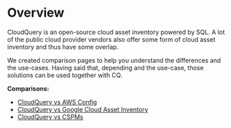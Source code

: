 # Overview

CloudQuery is an open-source cloud asset inventory powered by SQL. A lot of the public cloud provider vendors also offer some form of cloud asset inventory and thus have some overlap.

We created comparison pages to help you understand the differences and the use-cases. Having said that, depending and the use-case, those solutions can be used together with CQ.

**Comparisons:**
- [CloudQuery vs AWS Config](./aws_config)
- [CloudQuery vs Google Cloud Asset Inventory](./google_cloud_asset_inventory)
- [CloudQuery vs CSPMs](./cspms.md)